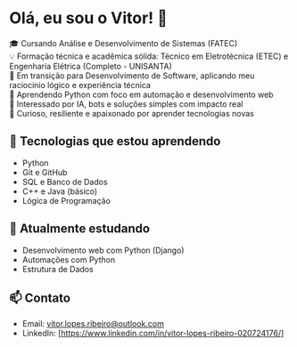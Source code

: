 # Olá, eu sou o Vitor! 👋

🎓 Cursando Análise e Desenvolvimento de Sistemas (FATEC)  
💡 Formação técnica e acadêmica sólida: Técnico em Eletrotécnica (ETEC) e Engenharia Elétrica (Completo - UNISANTA)  
🔁 Em transição para Desenvolvimento de Software, aplicando meu raciocínio lógico e experiência técnica  
🐍 Aprendendo Python com foco em automação e desenvolvimento web  
🤖 Interessado por IA, bots e soluções simples com impacto real  
🧠 Curioso, resiliente e apaixonado por aprender tecnologias novas

## 🚀 Tecnologias que estou aprendendo
- Python
- Git e GitHub
- SQL e Banco de Dados
- C++ e Java (básico)
- Lógica de Programação

## 🌱 Atualmente estudando
- Desenvolvimento web com Python (Django)
- Automações com Python
- Estrutura de Dados

## 📫 Contato
- Email: vitor.lopes.ribeiro@outlook.com  
- LinkedIn: [https://www.linkedin.com/in/vitor-lopes-ribeiro-020724176/]
